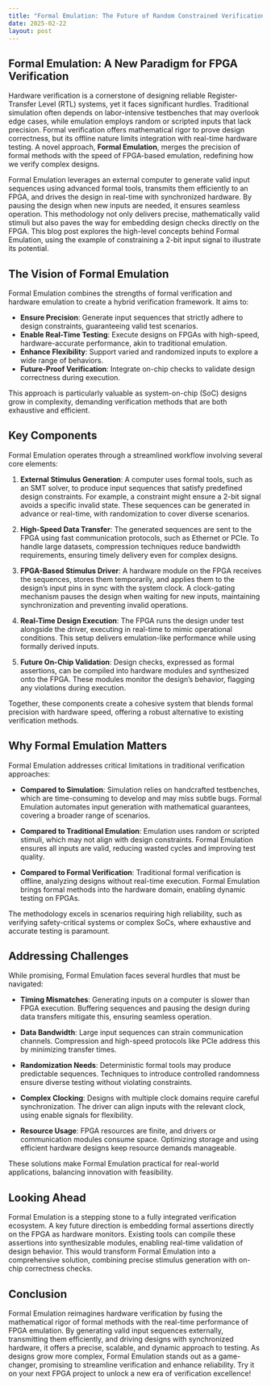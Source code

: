 ```yaml
---
title: "Formal Emulation: The Future of Random Constrained Verification"
date: 2025-02-22
layout: post
---
```


## Formal Emulation: A New Paradigm for FPGA Verification

Hardware verification is a cornerstone of designing reliable Register-Transfer Level (RTL) systems, yet it faces significant hurdles. Traditional simulation often depends on labor-intensive testbenches that may overlook edge cases, while emulation employs random or scripted inputs that lack precision. Formal verification offers mathematical rigor to prove design correctness, but its offline nature limits integration with real-time hardware testing. A novel approach, **Formal Emulation**, merges the precision of formal methods with the speed of FPGA-based emulation, redefining how we verify complex designs.

Formal Emulation leverages an external computer to generate valid input sequences using advanced formal tools, transmits them efficiently to an FPGA, and drives the design in real-time with synchronized hardware. By pausing the design when new inputs are needed, it ensures seamless operation. This methodology not only delivers precise, mathematically valid stimuli but also paves the way for embedding design checks directly on the FPGA. This blog post explores the high-level concepts behind Formal Emulation, using the example of constraining a 2-bit input signal to illustrate its potential.

## The Vision of Formal Emulation

Formal Emulation combines the strengths of formal verification and hardware emulation to create a hybrid verification framework. It aims to:
- **Ensure Precision**: Generate input sequences that strictly adhere to design constraints, guaranteeing valid test scenarios.
- **Enable Real-Time Testing**: Execute designs on FPGAs with high-speed, hardware-accurate performance, akin to traditional emulation.
- **Enhance Flexibility**: Support varied and randomized inputs to explore a wide range of behaviors.
- **Future-Proof Verification**: Integrate on-chip checks to validate design correctness during execution.

This approach is particularly valuable as system-on-chip (SoC) designs grow in complexity, demanding verification methods that are both exhaustive and efficient.

## Key Components

Formal Emulation operates through a streamlined workflow involving several core elements:

1. **External Stimulus Generation**: A computer uses formal tools, such as an SMT solver, to produce input sequences that satisfy predefined design constraints. For example, a constraint might ensure a 2-bit signal avoids a specific invalid state. These sequences can be generated in advance or real-time, with randomization to cover diverse scenarios.
   
2. **High-Speed Data Transfer**: The generated sequences are sent to the FPGA using fast communication protocols, such as Ethernet or PCIe. To handle large datasets, compression techniques reduce bandwidth requirements, ensuring timely delivery even for complex designs.

3. **FPGA-Based Stimulus Driver**: A hardware module on the FPGA receives the sequences, stores them temporarily, and applies them to the design’s input pins in sync with the system clock. A clock-gating mechanism pauses the design when waiting for new inputs, maintaining synchronization and preventing invalid operations.

4. **Real-Time Design Execution**: The FPGA runs the design under test alongside the driver, executing in real-time to mimic operational conditions. This setup delivers emulation-like performance while using formally derived inputs.

5. **Future On-Chip Validation**: Design checks, expressed as formal assertions, can be compiled into hardware modules and synthesized onto the FPGA. These modules monitor the design’s behavior, flagging any violations during execution.

Together, these components create a cohesive system that blends formal precision with hardware speed, offering a robust alternative to existing verification methods.

## Why Formal Emulation Matters

Formal Emulation addresses critical limitations in traditional verification approaches:

- **Compared to Simulation**: Simulation relies on handcrafted testbenches, which are time-consuming to develop and may miss subtle bugs. Formal Emulation automates input generation with mathematical guarantees, covering a broader range of scenarios.
  
- **Compared to Traditional Emulation**: Emulation uses random or scripted stimuli, which may not align with design constraints. Formal Emulation ensures all inputs are valid, reducing wasted cycles and improving test quality.

- **Compared to Formal Verification**: Traditional formal verification is offline, analyzing designs without real-time execution. Formal Emulation brings formal methods into the hardware domain, enabling dynamic testing on FPGAs.

The methodology excels in scenarios requiring high reliability, such as verifying safety-critical systems or complex SoCs, where exhaustive and accurate testing is paramount.

## Addressing Challenges

While promising, Formal Emulation faces several hurdles that must be navigated:

- **Timing Mismatches**: Generating inputs on a computer is slower than FPGA execution. Buffering sequences and pausing the design during data transfers mitigate this, ensuring seamless operation.

- **Data Bandwidth**: Large input sequences can strain communication channels. Compression and high-speed protocols like PCIe address this by minimizing transfer times.

- **Randomization Needs**: Deterministic formal tools may produce predictable sequences. Techniques to introduce controlled randomness ensure diverse testing without violating constraints.

- **Complex Clocking**: Designs with multiple clock domains require careful synchronization. The driver can align inputs with the relevant clock, using enable signals for flexibility.

- **Resource Usage**: FPGA resources are finite, and drivers or communication modules consume space. Optimizing storage and using efficient hardware designs keep resource demands manageable.

These solutions make Formal Emulation practical for real-world applications, balancing innovation with feasibility.

## Looking Ahead

Formal Emulation is a stepping stone to a fully integrated verification ecosystem. A key future direction is embedding formal assertions directly on the FPGA as hardware monitors. Existing tools can compile these assertions into synthesizable modules, enabling real-time validation of design behavior. This would transform Formal Emulation into a comprehensive solution, combining precise stimulus generation with on-chip correctness checks.

## Conclusion

Formal Emulation reimagines hardware verification by fusing the mathematical rigor of formal methods with the real-time performance of FPGA emulation. By generating valid input sequences externally, transmitting them efficiently, and driving designs with synchronized hardware, it offers a precise, scalable, and dynamic approach to testing. As designs grow more complex, Formal Emulation stands out as a game-changer, promising to streamline verification and enhance reliability. Try it on your next FPGA project to unlock a new era of verification excellence!
